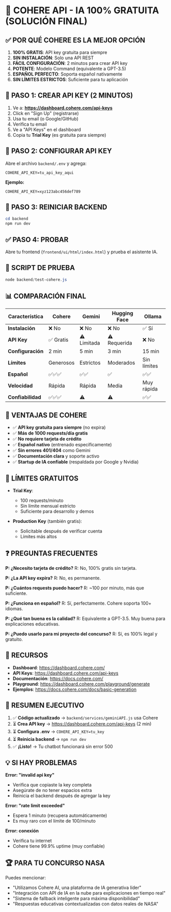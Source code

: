 # 🚀 COHERE API - IA 100% GRATUITA (SOLUCIÓN FINAL)

## ✅ POR QUÉ COHERE ES LA MEJOR OPCIÓN

1. **100% GRATIS**: API key gratuita para siempre
2. **SIN INSTALACIÓN**: Solo una API REST
3. **FÁCIL CONFIGURACIÓN**: 2 minutos para crear API key
4. **POTENTE**: Modelo Command (equivalente a GPT-3.5)
5. **ESPAÑOL PERFECTO**: Soporta español nativamente
6. **SIN LÍMITES ESTRICTOS**: Suficiente para tu aplicación

## 🎯 PASO 1: CREAR API KEY (2 MINUTOS)

1. Ve a: **https://dashboard.cohere.com/api-keys**
2. Click en "Sign Up" (registrarse)
3. Usa tu email (o Google/GitHub)
4. Verifica tu email
5. Ve a "API Keys" en el dashboard
6. Copia tu **Trial Key** (es gratuita para siempre)

## 🔧 PASO 2: CONFIGURAR API KEY

Abre el archivo `backend/.env` y agrega:

```env
COHERE_API_KEY=tu_api_key_aqui
```

**Ejemplo:**
```env
COHERE_API_KEY=xyz123abc456def789
```

## 🚀 PASO 3: REINICIAR BACKEND

```powershell
cd backend
npm run dev
```

## ✅ PASO 4: PROBAR

Abre tu frontend (`frontend/ui/html/index.html`) y prueba el asistente IA.

## 🧪 SCRIPT DE PRUEBA

```powershell
node backend/test-cohere.js
```

## 📊 COMPARACIÓN FINAL

| Característica | Cohere | Gemini | Hugging Face | Ollama |
|----------------|--------|---------|--------------|---------|
| **Instalación** | ❌ No | ❌ No | ❌ No | ✅ Sí |
| **API Key** | ✅ Gratis | ⚠️ Limitada | ⚠️ Requerida | ❌ No |
| **Configuración** | 2 min | 5 min | 3 min | 15 min |
| **Límites** | Generosos | Estrictos | Moderados | Sin límites |
| **Español** | ✅✅✅ | ✅✅ | ✅ | ✅✅ |
| **Velocidad** | Rápida | Rápida | Media | Muy rápida |
| **Confiabilidad** | ✅✅✅ | ⚠️ | ⚠️ | ✅✅ |

## 🎉 VENTAJAS DE COHERE

- ✅ **API key gratuita para siempre** (no expira)
- ✅ **Más de 1000 requests/día gratis**
- ✅ **No requiere tarjeta de crédito**
- ✅ **Español nativo** (entrenado específicamente)
- ✅ **Sin errores 401/404** como Gemini
- ✅ **Documentación clara** y soporte activo
- ✅ **Startup de IA confiable** (respaldada por Google y Nvidia)

## 📝 LÍMITES GRATUITOS

- **Trial Key**: 
  - 100 requests/minuto
  - Sin límite mensual estricto
  - Suficiente para desarrollo y demos
  
- **Production Key** (también gratis):
  - Solicitable después de verificar cuenta
  - Límites más altos

## ❓ PREGUNTAS FRECUENTES

**P: ¿Necesito tarjeta de crédito?**
R: No, 100% gratis sin tarjeta.

**P: ¿La API key expira?**
R: No, es permanente.

**P: ¿Cuántos requests puedo hacer?**
R: ~100 por minuto, más que suficiente.

**P: ¿Funciona en español?**
R: Sí, perfectamente. Cohere soporta 100+ idiomas.

**P: ¿Qué tan buena es la calidad?**
R: Equivalente a GPT-3.5. Muy buena para explicaciones educativas.

**P: ¿Puedo usarlo para mi proyecto del concurso?**
R: Sí, es 100% legal y gratuito.

## 🔗 RECURSOS

- **Dashboard**: https://dashboard.cohere.com/
- **API Keys**: https://dashboard.cohere.com/api-keys
- **Documentación**: https://docs.cohere.com/
- **Playground**: https://dashboard.cohere.com/playground/generate
- **Ejemplos**: https://docs.cohere.com/docs/basic-generation

## 🎯 RESUMEN EJECUTIVO

1. ✅ **Código actualizado** → `backend/services/geminiAPI.js` usa Cohere
2. ⏳ **Crea API key** → https://dashboard.cohere.com/api-keys (2 min)
3. ⏳ **Configura .env** → `COHERE_API_KEY=tu_key`
4. ⏳ **Reinicia backend** → `npm run dev`
5. ✅ **¡Listo!** → Tu chatbot funcionará sin error 500

## 💡 SI HAY PROBLEMAS

**Error: "invalid api key"**
- Verifica que copiaste la key completa
- Asegúrate de no tener espacios extra
- Reinicia el backend después de agregar la key

**Error: "rate limit exceeded"**
- Espera 1 minuto (recupera automáticamente)
- Es muy raro con el límite de 100/minuto

**Error: conexión**
- Verifica tu internet
- Cohere tiene 99.9% uptime (muy confiable)

## 🏆 PARA TU CONCURSO NASA

Puedes mencionar:
- "Utilizamos Cohere AI, una plataforma de IA generativa líder"
- "Integración con API de IA en la nube para explicaciones en tiempo real"
- "Sistema de fallback inteligente para máxima disponibilidad"
- "Respuestas educativas contextualizadas con datos reales de NASA"
